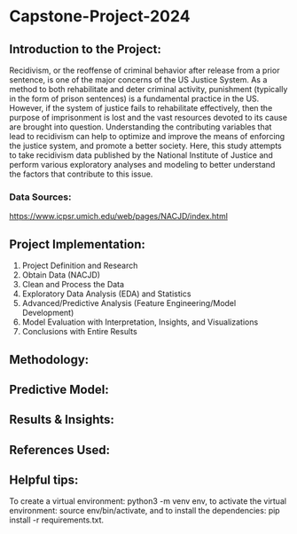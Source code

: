 # Capstone-Project-2024

## Introduction to the Project: 
Recidivism, or the reoffense of criminal behavior after release from a prior sentence, is one of the major concerns of the US Justice System. As a method to both rehabilitate and deter criminal activity, punishment (typically in the form of prison sentences) is a fundamental practice in the US. However, if the system of justice fails to rehabilitate effectively, then the purpose of imprisonment is lost and the vast resources devoted to its cause are brought into question. Understanding the contributing variables that lead to recidivism can help to optimize and improve the means of enforcing the justice system, and promote a better society. Here, this study attempts to take recidivism data published by the National Institute of Justice and perform various exploratory analyses and modeling to better understand the factors that contribute to this issue.

### Data Sources: 
https://www.icpsr.umich.edu/web/pages/NACJD/index.html 

## Project Implementation: 
1. Project Definition and Research
2. Obtain Data (NACJD)
3. Clean and Process the Data
4. Exploratory Data Analysis (EDA) and Statistics
5. Advanced/Predictive Analysis (Feature Engineering/Model Development)
6. Model Evaluation with Interpretation, Insights, and Visualizations
7. Conclusions with Entire Results

## Methodology: 



## Predictive Model: 



## Results & Insights: 




## References Used: 


## Helpful tips: 
To create a virtual environment: python3 -m venv env, to activate the virtual environment: source env/bin/activate, and to install the dependencies: pip install -r requirements.txt. 
